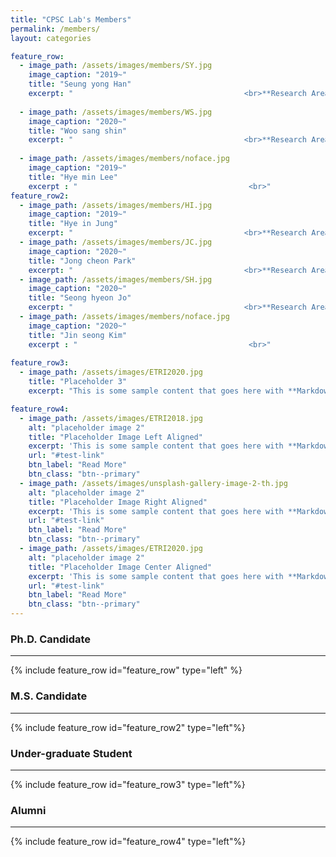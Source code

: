 ```yaml
---
title: "CPSC Lab's Members"
permalink: /members/
layout: categories

feature_row:
  - image_path: /assets/images/members/SY.jpg
    image_caption: "2019~"
    title: "Seung yong Han"
    excerpt: "　　　　　　　　　　　　　　　　　　　　　　　<br>**Research Area text**<br> - Sampled-data control<br> - Robust control<br> - Visual servoing <br><br> **E-mail** : cpsc.seungyong@gmail.com"
    
  - image_path: /assets/images/members/WS.jpg
    image_caption: "2020~"
    title: "Woo sang shin"
    excerpt: "　　　　　　　　　　　　　　　　　　　　　　　<br>**Research Area text**<br> - A.I, Deep learning<br> - Machine learning<br> - Computer vision and science <br><br> **E-mail**<br> myshin0512@gmail.com"
    
  - image_path: /assets/images/members/noface.jpg
    image_caption: "2019~"
    title: "Hye min Lee"
    excerpt : "　　　　　　　　　　　　　　　　　　　　　　　<br>"
feature_row2:
  - image_path: /assets/images/members/HI.jpg
    image_caption: "2019~"
    title: "Hye in Jung"
    excerpt: "　　　　　　　　　　　　　　　　　　　　　　　<br>**Research Area**<br> - robotics <br> - Output feedback Control <br> - 3 DOF hover system <br><br> **E-mail**<br> cpsc.hyein@gmail.com"
  - image_path: /assets/images/members/JC.jpg
    image_caption: "2020~"
    title: "Jong cheon Park"
    excerpt: "　　　　　　　　　　　　　　　　　　　　　　　<br>**Research Area**<br> - A.I, Deep learning<br> - Machine learning<br> - Computer vision and science <br><br> **E-mail**<br> cpsc.jongcheon@gmail.com"
  - image_path: /assets/images/members/SH.jpg
    image_caption: "2020~"
    title: "Seong hyeon Jo"
    excerpt: "　　　　　　　　　　　　　　　　　　　　　　　<br>**Research Area**<br> - Machine Learning <br> - Artificial Neural Network <br> - Cyber-Physical systems <br><br> **E-mail**<br>cpsc.seonghyeon@gmail.com"
  - image_path: /assets/images/members/noface.jpg
    image_caption: "2020~"
    title: "Jin seong Kim"
    excerpt : "　　　　　　　　　　　　　　　　　　　　　　　<br>"
    
feature_row3:
  - image_path: /assets/images/ETRI2020.jpg
    title: "Placeholder 3"
    excerpt: "This is some sample content that goes here with **Markdown** formatting."

feature_row4:
  - image_path: /assets/images/ETRI2018.jpg
    alt: "placeholder image 2"
    title: "Placeholder Image Left Aligned"
    excerpt: 'This is some sample content that goes here with **Markdown** formatting. Left aligned with `type="left"`'
    url: "#test-link"
    btn_label: "Read More"
    btn_class: "btn--primary"
  - image_path: /assets/images/unsplash-gallery-image-2-th.jpg
    alt: "placeholder image 2"
    title: "Placeholder Image Right Aligned"
    excerpt: 'This is some sample content that goes here with **Markdown** formatting. Right aligned with `type="right"`'
    url: "#test-link"
    btn_label: "Read More"
    btn_class: "btn--primary"
  - image_path: /assets/images/ETRI2020.jpg
    alt: "placeholder image 2"
    title: "Placeholder Image Center Aligned"
    excerpt: 'This is some sample content that goes here with **Markdown** formatting. Centered with `type="center"`'
    url: "#test-link"
    btn_label: "Read More"
    btn_class: "btn--primary"
---
```


### Ph.D. Candidate
---
{% include feature_row id="feature_row" type="left" %}

### M.S. Candidate
---
{% include feature_row id="feature_row2" type="left"%}

### Under-graduate Student
---
{% include feature_row id="feature_row3" type="left"%}

### Alumni
---
{% include feature_row id="feature_row4" type="left"%}

